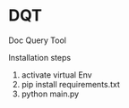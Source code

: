# DQT
Doc Query Tool

Installation steps
1) activate virtual Env
2) pip install requirements.txt
3) python main.py
